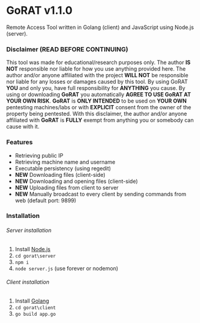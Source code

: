 # GoRAT v1.1.0
Remote Access Tool written in Golang (client) and JavaScript using Node.js (server).

### Disclaimer (READ BEFORE CONTINUING)
This tool was made for educational/research purposes only. The author **IS NOT** responsible nor liable for how you use anything provided here. The author and/or anyone affiliated with the project **WILL NOT** be responsible nor liable for any losses or damages caused by this tool. By using GoRAT **YOU** and only you, have full responsibility for **ANYTHING** you cause. By using or downloading **GoRAT** you automatically **AGREE TO USE GoRAT AT YOUR OWN RISK**. **GoRAT** is **ONLY INTENDED** to be used on **YOUR OWN** pentesting machines/labs or with **EXPLICIT** consent from the owner of the property being pentested.
With this disclaimer, the author and/or anyone affiliated with **GoRAT** is **FULLY** exempt from anything you or somebody can cause with it.

### Features
* Retrieving public IP
* Retrieving machine name and username
* Executable persistency (using regedit)
* **NEW** Downloading files (client-side)
* **NEW** Downloading and opening files (client-side) 
* **NEW** Uploading files from client to server
* **NEW** Manually broadcast to every client by sending commands from web (default port: 9899)

### Installation
###### Server installation
1. Install [Node.js](https://nodejs.org/en/)
2. `cd gorat\server`
3. `npm i`
4. `node server.js` (use forever or nodemon)
###### Client installation
1. Install [Golang](https://golang.org/doc/install)
2. `cd gorat\client`
3. `go build app.go`
